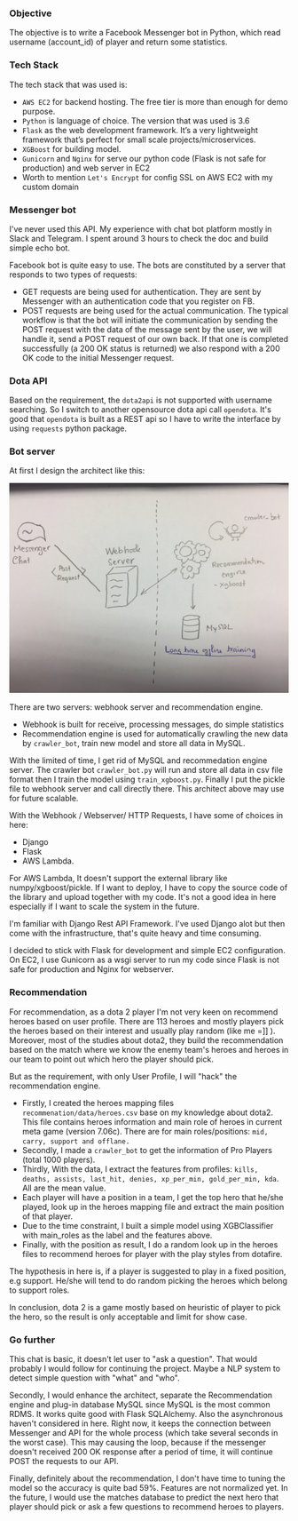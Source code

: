 ### Objective
The objective is to write a Facebook Messenger bot in Python, which read username (account_id) of player and return some statistics.

### Tech Stack
The tech stack that was used is:
- ```AWS EC2``` for backend hosting. The free tier is more than enough for demo purpose.
- ```Python``` is language of choice. The version that was used is 3.6
- ```Flask``` as the web development framework. It’s a very lightweight framework that’s perfect for small scale projects/microservices.
- ```XGBoost``` for building model.
- ```Gunicorn``` and ```Nginx``` for serve our python code (Flask is not safe for production) and web server in EC2
- Worth to mention ```Let's Encrypt``` for config SSL on AWS EC2 with my custom domain

### Messenger bot
I've never used this API. My experience with chat bot platform mostly in Slack and Telegram. I spent around 3 hours to check the doc and build simple echo bot.

Facebook bot is quite easy to use. The bots are constituted by a server that responds to two types of requests:

- GET requests are being used for authentication. They are sent by Messenger with an authentication code that you register on FB.
- POST requests are being used for the actual communication. The typical workflow is that the bot will initiate the communication by sending the POST request with the data of the message sent by the user, we will handle it, send a POST request of our own back. If that one is completed successfully (a 200 OK status is returned) we also respond with a 200 OK code to the initial Messenger request.

### Dota API
Based on the requirement, the ```dota2api``` is not supported with username searching. So I switch to another opensource dota api call ```opendota```. It's good that ```opendota``` is built as a REST api so I have to write the interface by using ```requests``` python package.

### Bot server
At first I design the architect like this:

![alt text](https://github.com/canhtran/dota2/blob/master/bot/img/server-architect.jpg?raw=true)

There are two servers: webhook server and recommendation engine.
- Webhook is built for receive, processing messages, do simple statistics
- Recommendation engine is used for automatically crawling the new data by ```crawler_bot```, train new model and store all data in MySQL.

With the limited of time, I get rid of MySQL and recommedation engine server. The crawler bot ```crawler_bot.py``` will run and store all data in csv file format then I train the model using ```train_xgboost.py```. Finally I put the pickle file to webhook server and call directly there. This architect above may use for future scalable.

With the Webhook / Webserver/ HTTP Requests, I have some of choices in here:
- Django
- Flask
- AWS Lambda.

For AWS Lambda, It doesn't support the external library like numpy/xgboost/pickle. If I want to deploy, I have to copy the source code of the library and upload together with my code. It's not a good idea in here especially if I want to scale the system in the future.

I'm familiar with Django Rest API Framework. I've used Django alot but then come with the infrastructure, that's quite heavy and time consuming.

I decided to stick with Flask for development and simple EC2 configuration. On EC2, I use Gunicorn as a wsgi server to run my code since Flask is not safe for production and Nginx for webserver.

### Recommendation
For recommendation, as a dota 2 player I'm not very keen on recommend heroes based on user profile. There are 113 heroes and mostly players pick the heroes based on their interest and usually play random (like me =]] ). Moreover, most of the studies about dota2, they build the recommendation based on the match where we know the enemy team's heroes and heroes in our team to point out which hero the player should pick.

But as the requirement, with only User Profile, I will "hack" the recommendation engine.
- Firstly, I created the heroes mapping files ```recommenation/data/heroes.csv``` base on my knowledge about dota2. This file contains heroes information and main role of heroes in current meta game (version 7.06c). There are for main roles/positions: ```mid, carry, support and offlane.```
- Secondly, I made a ```crawler_bot``` to get the information of Pro Players (total 1000 players).
- Thirdly, With the data, I extract the features from profiles: ```kills, deaths, assists, last_hit, denies, xp_per_min, gold_per_min, kda```. All are the mean value.
- Each player will have a position in a team, I get the top hero that he/she played, look up in the heroes mapping file and extract the main position of that player.
- Due to the time constraint, I built a simple model using XGBClassifier with main_roles as the label and the features above.
- Finally, with the position as result, I do a random look up in the heroes files to recommend heroes for player with the play styles from dotafire.

The hypothesis in here is, if a player is suggested to play in a fixed position, e.g support. He/she will tend to do random picking the heroes which belong to support roles.

In conclusion, dota 2 is a game mostly based on heuristic of player to pick the hero, so the result is only acceptable and limit for show case.

### Go further
This chat is basic, it doesn't let user to "ask a question". That would probably I would follow for continuing the project. Maybe a NLP system to detect simple question with "what" and "who".

Secondly, I would enhance the architect, separate the Recommendation engine and  plug-in database MySQL since MySQL is the most common RDMS. It works quite good with Flask SQLAlchemy. Also the asynchronous haven't considered in here. Right now, it keeps the connection between Messenger and API for the whole process (which take several seconds in the worst case). This may causing the loop, because if the messenger doesn't received 200 OK response after a period of time, it will continue POST the requests to our API.

Finally, definitely about the recommendation, I don't have time to tuning the model so the accuracy is quite bad 59%. Features are not normalized yet. In the future, I would use the matches database to predict the next hero that player should pick or ask a few questions to recommend heroes to players.
